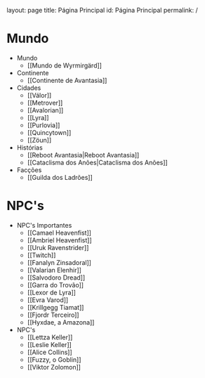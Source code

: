 layout: page
title: Página Principal
id: Página Principal
permalink: /
# Mundo
- Mundo
	- [[Mundo de Wyrmirgärd]]
- Continente
	- [[Continente de Avantasia]]
- Cidades 
	- [[Válor]]
	- [[Metrover]]
	- [[Avalorian]]
	- [[Lyra]]
	- [[Purlovia]]
	- [[Quincytown]]
	- [[Zöun]]
- Histórias
	- [[Reboot Avantasia|Reboot Avantasia]]
	- [[Cataclisma dos Anões|Cataclisma dos Anões]]
- Facções
	- [[Guilda dos Ladrões]]

# NPC's
- NPC's Importantes
	- [[Camael Heavenfist]]
	- [[Ambriel Heavenfist]]
	- [[Uruk Ravenstrider]]
	- [[Twitch]]
	- [[Fanalyn Zinsadoral]]
	- [[Valarian Elenhir]]
	- [[Salvodoro Dread]]
	- [[Garra do Trovão]]
	- [[Lexor de Lyra]]
	- [[Evra Varod]]
	- [[Krillgegg Tiamat]]
	- [[Fjordr Terceiro]]
	- [[Hyxdae, a Amazona]]
- NPC's
	- [[Lettza Keller]]
	- [[Leslie Keller]]
	- [[Alice Collins]]
	- [[Fuzzy, o Goblin]]
	- [[Viktor Zolomon]]